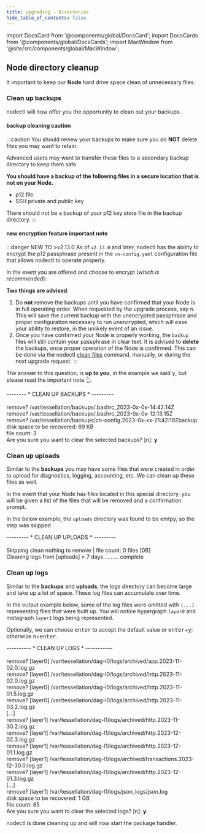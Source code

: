 ```yaml
---
title: upgrading - Directories
hide_table_of_contents: false
---
```

<intro-end />

import DocsCard from '@components/global/DocsCard';
import DocsCards from '@components/global/DocsCards';
import MacWindow from '@site/src/components/global/MacWindow';

<head>
  <title>MainNet 2.0 Automation with nodectl</title>
  <meta
    name="description"
    content="MainNet 2.0 Automation - Upgrade Tessellation with nodectl"
  />
</head>

## Node directory cleanup

It important to keep our **Node** hard drive space clean of unnecessary files.

### Clean up backups

nodectl will now offer you the opportunity to clean out your backups.

#### backup cleaning caution
:::caution
You should review your backups to make sure you do **NOT** delete files you may want to retain.

Advanced users may want to transfer these files to a secondary backup directory to keep them safe.

**You should have a backup of the following files in a secure location that is not on your Node.**

- p12 file
- SSH private and public key

There should not be a backup of your p12 key store file in the backup directory.
:::

#### new encryption feature important note
:::danger NEW TO &gt;v2.13.0
As of `v2.13.0` and later, nodectl has the ability to encrypt the p12 passphrase present in the `cn-config.yaml` configuration file that allows nodectl to operate properly.

In the event you are offered and choose to encrypt (*which is recommended*):

**Two things are advised**:
1. Do **not** remove the backups until you have confirmed that your Node is in full operating order.  When requested by the upgrade process, say <kbd>n</kbd>. This will save the current backup with the unencrypted passphrase and proper configuration necessary to run unencrypted, which will ease your ability to restore, in the unlikely event of an issue.
2. Once you have confirmed your Node is properly working, the `backup` files will still contain your passphrase in clear text.  It is advised to **delete** the backups, once proper operation of the Node is confirmed.  This can be done via the nodectl [clean files](../nodectlCommands#clean_files) command, manually, or during the next upgrade request.
:::

The answer to this question, is **up to you**, in the example we said <kbd>y</kbd>, but please read the important note 👆.

<MacWindow>
  -------- * CLEAN UP BACKUPS * ---------<br />
<br />
  remove?  /var/tessellation/backups/.bashrc_2023-0x-0x-14:42:14Z <br />
  remove?  /var/tessellation/backups/.bashrc_2023-0x-0x-12:13:15Z<br />
  remove?  /var/tessellation/backups/cn-config.2023-0x-xx-21:42:19Zbackup<br />
  disk space to be recovered: 69 KB <br />
  file count: 3<br />
  Are you sure you want to clear the selected backups? [n]: <b>y</b><br />
</MacWindow>

### Clean up uploads

Similar to the **backups** you may have some files that were created in order to upload for diagnostics, logging, accounting, etc.   We can clean up these files as well.

In the event that your Node has files located in this special directory, you will be given a list of the files that will be removed and a confirmation prompt.

In the below example, the `uploads` directory was found to be emtpy, so the step was skipped

<MacWindow>
  --------- * CLEAN UP UPLOADS * ---------<br />
<br />
  Skipping clean nothing to remove | file count:  0 files [0B]<br />
  Cleaning logs from [uploads] > 7 days ......... complete<br />
</MacWindow>

### Clean up logs

Similar to the **backups** and **uploads**, the logs directory can become large and take up a lot of space.  These log files can accumulate over time.

In the output example below, some of the log files were omitted with `[...]` representing files that were built up.  You will notice hypergraph *`layer0`* and metagraph *`layer1`* logs being represented.

Optionally, we can choose <kbd>enter</kbd> to accept the default value or <kbd>enter</kbd>+<kbd>y</kbd>; otherwise <kbd>n</kbd>+<kbd>enter</kbd>.

<MacWindow>
  ---------- * CLEAN UP LOGS * -----------<br />
  <br />
  remove? [layer0] /var/tessellation/dag-l0/logs/archived/app.2023-11-02.0.log.gz<br />
  remove? [layer0] /var/tessellation/dag-l0/logs/archived/http.2023-11-02.0.log.gz<br />
  remove? [layer0] /var/tessellation/dag-l0/logs/archived/http.2023-11-01.5.log.gz<br />
  remove? [layer0] /var/tessellation/dag-l0/logs/archived/http.2023-11-03.2.log.gz<br />
  [...]<br />
  remove? [layer1] /var/tessellation/dag-l1/logs/archived/http.2023-11-30.2.log.gz<br /> 
  remove? [layer1] /var/tessellation/dag-l1/logs/archived/http.2023-12-02.3.log.gz<br /> 
  remove? [layer1] /var/tessellation/dag-l1/logs/archived/http.2023-12-01.1.log.gz<br /> 
  remove? [layer1] /var/tessellation/dag-l1/logs/archived/transactions.2023-12-30.0.log.gz<br /> 
  remove? [layer1] /var/tessellation/dag-l1/logs/archived/http.2023-12-01.3.log.gz<br /> 
  [...]<br /> 
  remove? [layer1] /var/tessellation/dag-l1/logs/json_logs/json.log<br /> 
  disk space to be recovered: 1 GB <br />
  file count: 65<br />
  Are you sure you want to clear the selected logs? [n]: <b>y</b><br />
</MacWindow>

nodectl is done cleaning up and will now start the package handler.